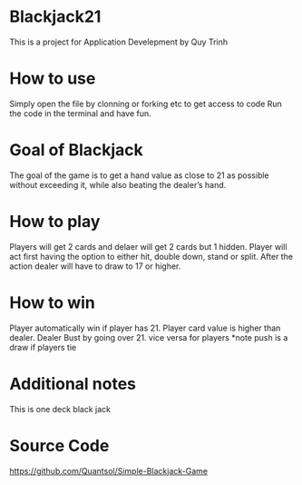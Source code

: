 # Blackjack21
This is a project for Application Develepment by Quy Trinh

# How to use
Simply open the file by clonning or forking etc to get access to code
Run the code in the terminal and have fun. 

# Goal of Blackjack 
The goal of the game is to get a hand value as close to 21 as possible without exceeding it, while also beating the dealer’s hand.

# How to play
Players will get 2 cards and delaer will get 2 cards but 1 hidden. 
Player will act first having the option to either hit, double down, stand or split.
After the action dealer will have to draw to 17 or higher.

# How to win 
Player automatically win if player has 21.
Player card value is higher than dealer.
Dealer Bust by going over 21. 
vice versa for players 
*note push is a draw if players tie 

# Additional notes 
This is one deck black jack 

# Source Code 
https://github.com/Quantsol/Simple-Blackjack-Game 
